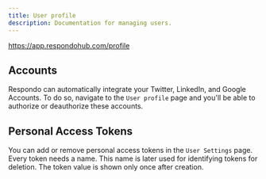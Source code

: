 ```yaml
---
title: User profile
description: Documentation for managing users.
---
```


<https://app.respondohub.com/profile>

## Accounts

Respondo can automatically integrate your Twitter, LinkedIn, and Google Accounts.
To do so, navigate to the `User profile` page and you'll be able to authorize
or deauthorize these accounts.

## Personal Access Tokens

You can add or remove personal access tokens in the `User Settings` page. Every
token needs a name. This name is later used for identifying tokens for deletion.
The token value is shown only once after creation.
